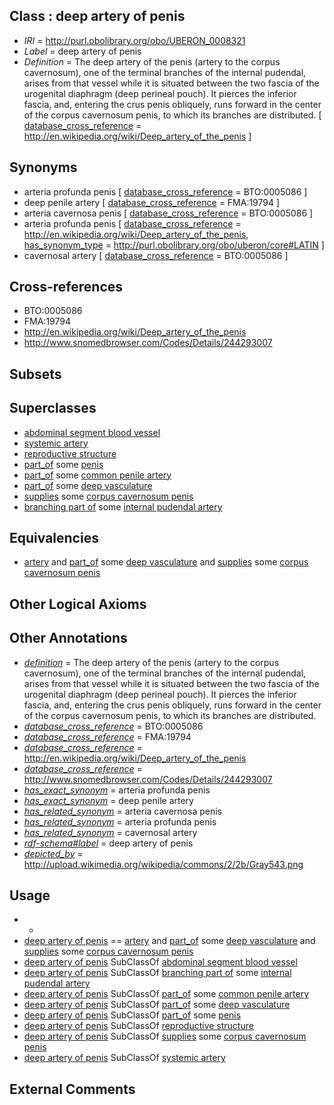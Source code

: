 
## Class : deep artery of penis

 * *IRI* = http://purl.obolibrary.org/obo/UBERON_0008321
 * *Label* = deep artery of penis
 * *Definition* = The deep artery of the penis (artery to the corpus cavernosum), one of the terminal branches of the internal pudendal, arises from that vessel while it is situated between the two fascia of the urogenital diaphragm (deep perineal pouch). It pierces the inferior fascia, and, entering the crus penis obliquely, runs forward in the center of the corpus cavernosum penis, to which its branches are distributed. [ [database_cross_reference](../../ef/oboInOwl#hasDbXref.md) = http://en.wikipedia.org/wiki/Deep_artery_of_the_penis ]

## Synonyms

 * arteria profunda penis [ [database_cross_reference](../../ef/oboInOwl#hasDbXref.md) = BTO:0005086 ]
 * deep penile artery [ [database_cross_reference](../../ef/oboInOwl#hasDbXref.md) = FMA:19794 ]
 * arteria cavernosa penis [ [database_cross_reference](../../ef/oboInOwl#hasDbXref.md) = BTO:0005086 ]
 * arteria profunda penis [ [database_cross_reference](../../ef/oboInOwl#hasDbXref.md) = http://en.wikipedia.org/wiki/Deep_artery_of_the_penis, [has_synonym_type](../../pe/oboInOwl#hasSynonymType.md) = http://purl.obolibrary.org/obo/uberon/core#LATIN ]
 * cavernosal artery [ [database_cross_reference](../../ef/oboInOwl#hasDbXref.md) = BTO:0005086 ]

## Cross-references

 * BTO:0005086
 * FMA:19794
 * http://en.wikipedia.org/wiki/Deep_artery_of_the_penis
 * http://www.snomedbrowser.com/Codes/Details/244293007

## Subsets


## Superclasses

 * [abdominal segment blood vessel](../../UBERON/35/UBERON_0003835.md)
 * [systemic artery](../../UBERON/73/UBERON_0004573.md)
 * [reproductive structure](../../UBERON/56/UBERON_0005156.md)
 * [part_of](../../BFO/50/BFO_0000050.md) some [penis](../../UBERON/89/UBERON_0000989.md)
 * [part_of](../../BFO/50/BFO_0000050.md) some [common penile artery](../../UBERON/20/UBERON_0008320.md)
 * [part_of](../../BFO/50/BFO_0000050.md) some [deep vasculature](../../UBERON/51/UBERON_0035551.md)
 * [supplies](../../RO/78/RO_0002178.md) some [corpus cavernosum penis](../../UBERON/13/UBERON_0004713.md)
 * [branching part of](../../RO/80/RO_0002380.md) some [internal pudendal artery](../../UBERON/15/UBERON_0007315.md)

## Equivalencies

 * [artery](../../UBERON/37/UBERON_0001637.md) and [part_of](../../BFO/50/BFO_0000050.md) some [deep vasculature](../../UBERON/51/UBERON_0035551.md) and [supplies](../../RO/78/RO_0002178.md) some [corpus cavernosum penis](../../UBERON/13/UBERON_0004713.md)

## Other Logical Axioms


## Other Annotations

 * *[definition](../../IAO/15/IAO_0000115.md)* = The deep artery of the penis (artery to the corpus cavernosum), one of the terminal branches of the internal pudendal, arises from that vessel while it is situated between the two fascia of the urogenital diaphragm (deep perineal pouch). It pierces the inferior fascia, and, entering the crus penis obliquely, runs forward in the center of the corpus cavernosum penis, to which its branches are distributed.
 * *[database_cross_reference](../../ef/oboInOwl#hasDbXref.md)* = BTO:0005086
 * *[database_cross_reference](../../ef/oboInOwl#hasDbXref.md)* = FMA:19794
 * *[database_cross_reference](../../ef/oboInOwl#hasDbXref.md)* = http://en.wikipedia.org/wiki/Deep_artery_of_the_penis
 * *[database_cross_reference](../../ef/oboInOwl#hasDbXref.md)* = http://www.snomedbrowser.com/Codes/Details/244293007
 * *[has_exact_synonym](../../ym/oboInOwl#hasExactSynonym.md)* = arteria profunda penis
 * *[has_exact_synonym](../../ym/oboInOwl#hasExactSynonym.md)* = deep penile artery
 * *[has_related_synonym](../../ym/oboInOwl#hasRelatedSynonym.md)* = arteria cavernosa penis
 * *[has_related_synonym](../../ym/oboInOwl#hasRelatedSynonym.md)* = arteria profunda penis
 * *[has_related_synonym](../../ym/oboInOwl#hasRelatedSynonym.md)* = cavernosal artery
 * *[rdf-schema#label](../../el/rdf-schema#label.md)* = deep artery of penis
 * *[depicted_by](../../depicted/by/depicted_by.md)* = http://upload.wikimedia.org/wikipedia/commons/2/2b/Gray543.png

## Usage

 * -
 * [deep artery of penis](../../UBERON/21/UBERON_0008321.md) == [artery](../../UBERON/37/UBERON_0001637.md) and [part_of](../../BFO/50/BFO_0000050.md) some [deep vasculature](../../UBERON/51/UBERON_0035551.md) and [supplies](../../RO/78/RO_0002178.md) some [corpus cavernosum penis](../../UBERON/13/UBERON_0004713.md)
 * [deep artery of penis](../../UBERON/21/UBERON_0008321.md) SubClassOf [abdominal segment blood vessel](../../UBERON/35/UBERON_0003835.md)
 * [deep artery of penis](../../UBERON/21/UBERON_0008321.md) SubClassOf [branching part of](../../RO/80/RO_0002380.md) some [internal pudendal artery](../../UBERON/15/UBERON_0007315.md)
 * [deep artery of penis](../../UBERON/21/UBERON_0008321.md) SubClassOf [part_of](../../BFO/50/BFO_0000050.md) some [common penile artery](../../UBERON/20/UBERON_0008320.md)
 * [deep artery of penis](../../UBERON/21/UBERON_0008321.md) SubClassOf [part_of](../../BFO/50/BFO_0000050.md) some [deep vasculature](../../UBERON/51/UBERON_0035551.md)
 * [deep artery of penis](../../UBERON/21/UBERON_0008321.md) SubClassOf [part_of](../../BFO/50/BFO_0000050.md) some [penis](../../UBERON/89/UBERON_0000989.md)
 * [deep artery of penis](../../UBERON/21/UBERON_0008321.md) SubClassOf [reproductive structure](../../UBERON/56/UBERON_0005156.md)
 * [deep artery of penis](../../UBERON/21/UBERON_0008321.md) SubClassOf [supplies](../../RO/78/RO_0002178.md) some [corpus cavernosum penis](../../UBERON/13/UBERON_0004713.md)
 * [deep artery of penis](../../UBERON/21/UBERON_0008321.md) SubClassOf [systemic artery](../../UBERON/73/UBERON_0004573.md)

## External Comments

